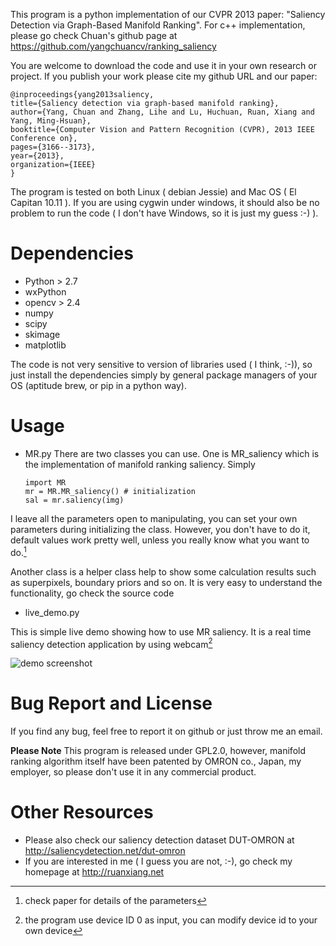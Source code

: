 This program is a python implementation of our CVPR 2013 paper: "Saliency Detection via Graph-Based Manifold Ranking". For c++ implementation, please go check Chuan's github page at https://github.com/yangchuancv/ranking_saliency

You are welcome to download the code and use it in your own research or project. If you publish your work please cite my github URL and our paper: 

	@inproceedings{yang2013saliency,
	title={Saliency detection via graph-based manifold ranking},
	author={Yang, Chuan and Zhang, Lihe and Lu, Huchuan, Ruan, Xiang and Yang, Ming-Hsuan},
	booktitle={Computer Vision and Pattern Recognition (CVPR), 2013 IEEE Conference on},
	pages={3166--3173},
	year={2013},
	organization={IEEE}
	}
	
The program is tested on both Linux ( debian Jessie) and Mac OS ( El Capitan 10.11 ). If you are using cygwin under windows, it should also be no problem to run the code ( I don't have Windows, so it is just my guess :-) ).

# Dependencies  #

  * Python > 2.7
  * wxPython
  * opencv > 2.4
  * numpy
  * scipy
  * skimage
  * matplotlib
  
The code is not very sensitive to version of libraries used ( I think, :-)), so just install the dependencies simply by general package managers of your OS (aptitude brew, or pip in a python way). 
  
  
# Usage #

  * MR.py
  There are two classes you can use. One is MR_saliency which is the implementation of manifold ranking saliency. Simply

        import MR
		mr = MR.MR_saliency() # initialization
		sal = mr.saliency(img)
		
  I leave all the parameters open to manipulating, you can set your own parameters during initializing the class. However, you don't have to do it, default values work pretty well, unless you really know what you want to do.[^1]
  
  Another class is a helper class help to show some calculation results such as superpixels, boundary priors and so on. It is very easy to understand the functionality, go check the source code

  * live_demo.py
  
  This is simple live demo showing how to use MR saliency. It is a real time saliency detection application by using webcam[^2]
  
  ![demo screenshot](./demo.png)

# Bug Report and License #

 If you find any bug, feel free to report it on github or just throw me an email. 

 **Please Note** This program is released under GPL2.0, however, manifold ranking algorithm itself have been patented by OMRON co., Japan, my employer, so please don't use it in any commercial product. 

# Other Resources #

  * Please also check our saliency detection dataset DUT-OMRON at <http://saliencydetection.net/dut-omron>
  * If you are interested in me ( I guess you are not, :-), go check my homepage at <http://ruanxiang.net>
		
	



[^1]: check paper for details of the parameters

[^2]: the program use device ID 0 as input, you can modify device id to your own device
